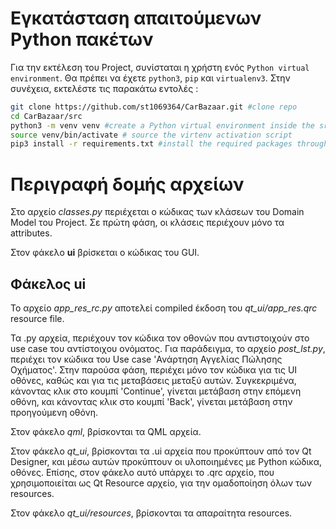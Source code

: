 # Εγκατάσταση απαιτούμενων Python πακέτων 

Για την εκτέλεση του Project, συνίσταται η χρήστη ενός `Python virtual environment`. Θα πρέπει να έχετε `python3`, `pip` και `virtualenv3`. Στην συνέχεια, εκτελέστε τις παρακάτω εντολές :

```bash
git clone https://github.com/st1069364/CarBazaar.git #clone repo
cd CarBazaar/src
python3 -m venv venv #create a Python virtual environment inside the src directory
source venv/bin/activate # source the virtenv activation script
pip3 install -r requirements.txt #install the required packages through the requirements.txt
```

# Περιγραφή δομής αρχείων

Στο αρχείο *classes.py* περιέχεται ο κώδικας των κλάσεων του Domain Model του Project. Σε πρώτη φάση, οι κλάσεις περιέχουν μόνο τα attributes.

Στον φάκελο **ui** βρίσκεται ο κώδικας του GUI.

## Φάκελος ui

To αρχείο *app_res_rc.py* αποτελεί compiled έκδοση του *qt_ui/app_res.qrc* resource file.

Τα .py αρχεία, περιέχουν τον κώδικα τον οθονών που αντιστοιχούν στο use case του αντίστοιχου ονόματος. Για παράδειγμα, το αρχείο *post_lst.py*, περιέχει τον κώδικα του Use case 'Ανάρτηση Αγγελίας Πώλησης Οχήματος'. Στην παρούσα φάση, περιέχει μόνο τον κώδικα για τις UI οθόνες, καθώς και για τις μεταβάσεις μεταξύ αυτών. Συγκεκριμένα, κάνοντας κλικ στο κουμπί 'Continue', γίνεται μετάβαση στην επόμενη οθόνη, και κάνοντας κλικ στο κουμπί 'Back', γίνεται μετάβαση στην προηγούμενη οθόνη.

Στον φάκελο *qml*, βρίσκονται τα QML αρχεία.

Στον φάκελο *qt_ui*, βρίσκονται τα .ui αρχεία που προκύπτουν από τον Qt Designer, και μέσω αυτών προκύπτουν οι υλοποιημένες με Python κώδικα, οθόνες.
Επίσης, στον φάκελο αυτό υπάρχει το .qrc αρχείο, που χρησιμοποιείται ως Qt Resource αρχείο, για την ομαδοποίηση όλων των resources.

Στον φάκελο *qt_ui/resources*, βρίσκονται τα απαραίτητα resources.

